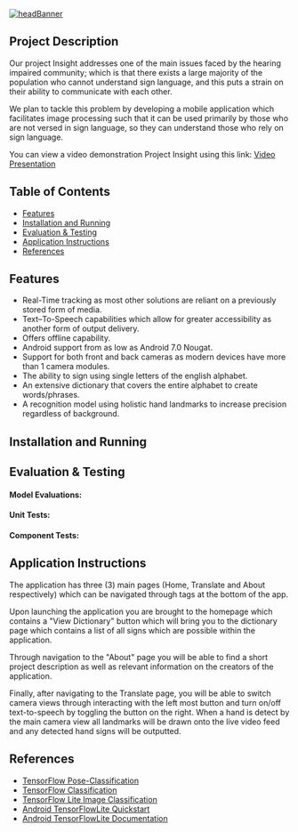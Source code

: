 [![headBanner](https://i.imgur.com/FrR9oGn.png)]()
## Project Description
Our project Insight addresses one of the main issues faced by the hearing impaired community; which is that there exists a large majority of the population who cannot understand sign language, and this puts a strain on their ability to communicate with each other.

We plan to tackle this problem by developing a mobile application which facilitates image processing such that it can be used primarily by those who are not versed in sign language, so they can understand those who rely on sign language. 

You can view a video demonstration Project Insight using this link: [Video Presentation](https://www.youtube.com/watch?v=dQw4w9WgXcQ)
## Table of Contents
- [ Features ](#features)
- [ Installation and Running ](#i-r)
- [ Evaluation & Testing ](#testing)
- [ Application Instructions ](#instructions)
- [ References ](#references) 

<a name="features"></a>
## Features
- Real-Time tracking as most other solutions are reliant on a previously stored form of media.
- Text–To-Speech capabilities which allow for greater accessibility as another form of output delivery.
- Offers offline capability.
- Android support from as low as Android 7.0 Nougat.
- Support for both front and back cameras as modern devices have more than 1 camera modules.
- The ability to sign using single letters of the english alphabet.
- An extensive dictionary that covers the entire alphabet to create words/phrases.
- A recognition model using holistic hand landmarks to increase precision regardless of background.

<a name="i-r"></a>
## Installation and Running


<a name="testing"></a>
## Evaluation & Testing
#### Model Evaluations:
#### Unit Tests:
#### Component Tests:

<a name="instructions"></a>
## Application Instructions
The application has three (3) main pages (Home, Translate and About respectively) which can be navigated through tags at the bottom of the app. 

Upon launching the application you are brought to the homepage which contains a "View Dictionary" button which will bring you to the dictionary page which contains a list of all signs which are possible within the application.

Through navigation to the "About" page you will be able to find a short project description as well as relevant information on the creators of the application.

Finally, after navigating to the Translate page, you will be able to switch camera views through interacting with the left most button and turn on/off text-to-speech by toggling the button on the right. When a hand is detect by the main camera view all landmarks will be drawn onto the live video feed and any detected hand signs will be outputted. 

<a name="references"></a>
## References
- [TensorFlow Pose-Classification](https://www.tensorflow.org/lite/tutorials/pose_classification)
- [TensorFlow Classification](https://www.tensorflow.org/tutorials/images/classification)
- [TensorFlow Lite Image Classification](https://www.tensorflow.org/lite/examples/image_classification/overview)
- [Android TensorFlowLite Quickstart](https://www.tensorflow.org/lite/guide/android)
- [Android TensorFlowLite Documentation](https://www.tensorflow.org/lite/api_docs/java/org/tensorflow/lite/package-summary)
